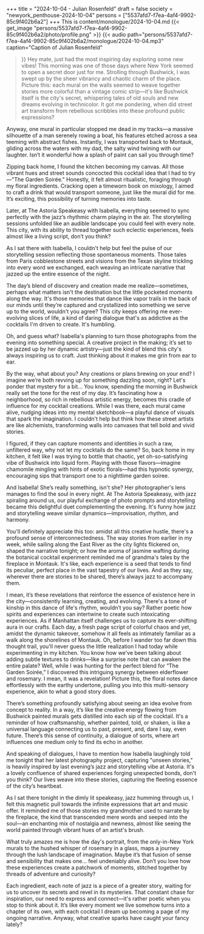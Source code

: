 +++
title = "2024-10-04 - Julian Rosenfeld"
draft = false
society = "newyork_penthouse-2024-10-04"
persons = ["5537afd7-f7ea-4af4-9902-85c9f402b6a2"]
+++
This is content/monologue/2024-10-04.md
{{< get_image "persons/5537afd7-f7ea-4af4-9902-85c9f402b6a2/photo/profile.png" >}}
{{< audio
    path="persons/5537afd7-f7ea-4af4-9902-85c9f402b6a2/monologue/2024-10-04.mp3" 
    caption="Caption of Julian Rosenfeld"
>}}
Hey mate, just had the most inspiring day exploring some new vibes!
 This morning was one of those days where New York seemed to open a secret door just for me. Strolling through Bushwick, I was swept up by the sheer vibrancy and chaotic charm of the place. Picture this: each mural on the walls seemed to weave together stories more colorful than a vintage comic strip—it's like Bushwick itself is the city's secret, whispering tales of old souls and new dreams evolving in technicolor. It got me pondering, when did street art transform from rebellious scribbles into these profound public expressions? 

Anyway, one mural in particular stopped me dead in my tracks—a massive silhouette of a man serenely rowing a boat, his features etched across a sea teeming with abstract fishes. Instantly, I was transported back to Montauk, gliding across the waters with my dad, the salty wind twining with our laughter. Isn’t it wonderful how a splash of paint can sail you through time?

Zipping back home, I found the kitchen becoming my canvas. All those vibrant hues and street sounds concocted this cocktail idea that I had to try—"The Garden Soirée." Honestly, it felt almost ritualistic, foraging through my floral ingredients. Cracking open a timeworn book on mixology, I aimed to craft a drink that would transport someone, just like the mural did for me. It’s exciting, this possibility of turning memories into taste.

Later, at The Astoria Speakeasy with Isabella, everything seemed to sync perfectly with the jazz’s rhythmic charm playing in the air. The storytelling sessions unfolded like an audible landscape you could feel with every note. This city, with its ability to thread together such eclectic experiences, feels almost like a living script, don’t you think?

As I sat there with Isabella, I couldn't help but feel the pulse of our storytelling session reflecting those spontaneous moments. Those tales from Paris cobblestone streets and visions from the Texan skyline trickling into every word we exchanged, each weaving an intricate narrative that jazzed up the entire essence of the night.

The day’s blend of discovery and creation made me realize—sometimes, perhaps what matters isn't the destination but the little pocketed moments along the way. It's those memories that dance like vapor trails in the back of our minds until they’re captured and crystallized into something we serve up to the world, wouldn't you agree? This city keeps offering me ever-evolving slices of life, a kind of daring dialogue that's as addictive as the cocktails I'm driven to create. It's humbling.

Oh, and guess what? Isabella's planning to turn those photographs from the evening into something special. A creative project in the making; it’s set to be jazzed up by her dynamic artistry—just the kind of blend this city's always inspiring us to craft. Just thinking about it makes me grin from ear to ear. 

By the way, what about you? Any creations or plans brewing on your end? I imagine we’re both revving up for something dazzling soon, right? Let's ponder that mystery for a bit...
You know, spending the morning in Bushwick really set the tone for the rest of my day. It’s fascinating how a neighborhood, so rich in rebellious artistic energy, becomes this cradle of influence for my cocktail creations. While I was there, each mural came alive, nudging ideas into my mental sketchbook—a playful dance of visuals that spark the imagination. I couldn't help but think how these street artists are like alchemists, transforming walls into canvases that tell bold and vivid stories. 

I figured, if they can capture moments and identities in such a raw, unfiltered way, why not let my cocktails do the same? So, back home in my kitchen, it felt like I was trying to bottle that chaotic, yet oh-so-satisfying vibe of Bushwick into liquid form. Playing with those flavors—imagine chamomile mingling with hints of exotic florals—had this hypnotic synergy, encouraging sips that transport one to a nighttime garden soiree.

And Isabella! She’s really something, isn't she? Her photographer's lens manages to find the soul in every night. At The Astoria Speakeasy, with jazz spiraling around us, our playful exchange of photo prompts and storytelling became this delightful duet complementing the evening. It's funny how jazz and storytelling weave similar dynamics—improvisation, rhythm, and harmony.

You'll definitely appreciate this too: amidst all this creative hustle, there's a profound sense of interconnectedness. The way stories from earlier in my week, while sailing along the East River as the city lights flickered on, shaped the narrative tonight; or how the aroma of jasmine wafting during the botanical cocktail experiment reminded me of grandma's tales by the fireplace in Montauk. It's like, each experience is a seed that tends to find its peculiar, perfect place in the vast tapestry of our lives. And as they say, wherever there are stories to be shared, there’s always jazz to accompany them.

I mean, it’s these revelations that reinforce the essence of existence here in the city—consistently learning, creating, and evolving. There's a tone of kinship in this dance of life's rhythm, wouldn’t you say? Rather poetic how spirits and experiences can intertwine to create such intoxicating experiences. As if Manhattan itself challenges us to capture its ever-shifting aura in our crafts. Each day, a fresh page script of colorful chaos and yet, amidst the dynamic takeover, somehow it all feels as intimately familiar as a walk along the shorelines of Montauk.
Oh, before I wander too far down this thought trail, you’ll never guess the little realization I had today while experimenting in my kitchen. You know how we've been talking about adding subtle textures to drinks—like a surprise note that can awaken the entire palate? Well, while I was hunting for the perfect blend for “The Garden Soirée,” I discovered this intriguing synergy between elderflower and rosemary. I mean, it was a revelation! Picture this, the floral notes dance effortlessly with the earthy undertone, pulling you into this multi-sensory experience, akin to what a good story does.

There’s something profoundly satisfying about seeing an idea evolve from concept to reality. In a way, it’s like the creative energy flowing from Bushwick painted murals gets distilled into each sip of the cocktail. It's a reminder of how craftsmanship, whether painted, told, or shaken, is like a universal language connecting us to past, present, and, dare I say, even future. There’s this sense of continuity, a dialogue of sorts, where art influences one medium only to find its echo in another.

And speaking of dialogues, I have to mention how Isabella laughingly told me tonight that her latest photography project, capturing "unseen stories," is heavily inspired by last evening’s jazz and storytelling vibe at Astoria. It's a lovely confluence of shared experiences forging unexpected bonds, don't you think? Our lives weave into these stories, capturing the fleeting essence of the city’s heartbeat.

As I sat there tonight in the dimly lit speakeasy, jazz humming through us, I felt this magnetic pull towards the infinite expressions that art and music offer. It reminded me of those stories my grandmother used to narrate by the fireplace, the kind that transcended mere words and seeped into the soul—an enchanting mix of nostalgia and newness, almost like seeing the world painted through vibrant hues of an artist's brush.

What truly amazes me is how the day's portrait, from the only-in-New York murals to the hushed whisper of rosemary in a glass, maps a journey through the lush landscape of imagination. Maybe it’s that fusion of sense and sensibility that makes one... feel undeniably alive. Don’t you love how these experiences create a patchwork of moments, stitched together by threads of adventure and curiosity?

Each ingredient, each note of jazz is a piece of a greater story, waiting for us to uncover its secrets and revel in its mysteries. That constant chase for inspiration, our need to express and connect—it's rather poetic when you stop to think about it. It’s like every moment we live somehow turns into a chapter of its own, with each cocktail I dream up becoming a page of my ongoing narrative.
Anyway, what creative sparks have caught your fancy lately?
